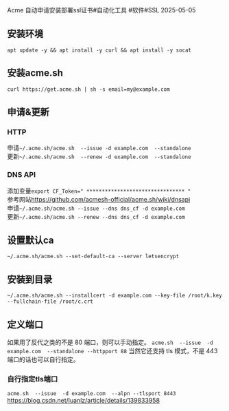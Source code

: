 Acme
自动申请安装部署ssl证书#自动化工具
#软件#SSL
2025-05-05
## 安装环境
`apt update -y && apt install -y curl && apt install -y socat `
## 安装acme.sh
`curl https://get.acme.sh | sh -s email=my@example.com`  
## 申请&更新
### HTTP
申请`~/.acme.sh/acme.sh  --issue -d example.com  --standalone`  
更新`~/.acme.sh/acme.sh  --renew -d example.com  --standalone`  
### DNS API

添加变量`export CF_Token=" ******************************** "`  
参考网站<https://github.com/acmesh-official/acme.sh/wiki/dnsapi>  
申请`~/.acme.sh/acme.sh --issue --dns dns_cf -d example.com`  
更新`~/.acme.sh/acme.sh --renew --dns dns_cf -d example.com`  
## 设置默认ca
`~/.acme.sh/acme.sh --set-default-ca --server letsencrypt `

## 安装到目录
`~/.acme.sh/acme.sh --installcert -d example.com --key-file /root/k.key --fullchain-file /root/c.crt`

## 定义端口
如果用了反代之类的不是 80 端口，则可以手动指定。
`acme.sh  --issue  -d example.com  --standalone --httpport 88`
当然它还支持 tls 模式，不是 443 端口的话也可以自行指定。
### 自行指定tls端口
`acme.sh  --issue  -d example.com  --alpn --tlsport 8443  `  
<https://blog.csdn.net/luanlz/article/details/139833958>
